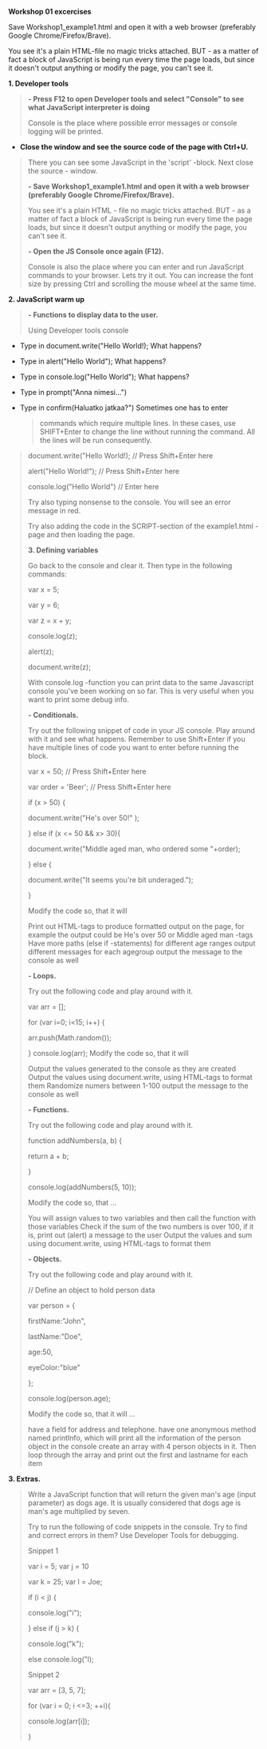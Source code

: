 **Workshop 01 excercises**

Save Workshop1_example1.html and open it with a web browser (preferably
Google Chrome/Firefox/Brave).

You see it's a plain HTML-file no magic tricks attached. BUT - as a
matter of fact a block of JavaScript is being run every time the page
loads, but since it doesn't output anything or modify the page, you
can't see it.

**1. Developer tools**

> **- Press F12 to open Developer tools and select "Console" to see what
> JavaScript interpreter is doing**
>
> Console is the place where possible error messages or console logging
> will be printed.

-   **Close the window and see the source code of the page with
    Ctrl+U.**

> There you can see some JavaScript in the \'script\' -block. Next close
> the source - window.
>
> **- Save Workshop1_example1.html and open it with a web browser
> (preferably Google Chrome/Firefox/Brave).**
>
> You see it's a plain HTML - file no magic tricks attached. BUT - as a
> matter of fact a block of JavaScript is being run every time the page
> loads, but since it doesn't output anything or modify the page, you
> can't see it.
>
> **- Open the JS Console once again (F12).**
>
> Console is also the place where you can enter and run JavaScript
> commands to your browser. Lets try it out. You can increase the font
> size by pressing Ctrl and scrolling the mouse wheel at the same time.

**2. JavaScript warm up**

> **- Functions to display data to the user.**
>
> Using Developer tools console

-   Type in document.write(\"Hello World!); What happens?

-   Type in alert("Hello World"); What happens?

-   Type in console.log("Hello World"); What happens?

-   Type in prompt(\"Anna nimesi\...\")

-   Type in confirm(Haluatko jatkaa?\") Sometimes one has to enter
    > commands which require multiple lines. In these cases, use
    > SHIFT+Enter to change the line without running the command. All
    > the lines will be run consequently.

> document.write(\"Hello World!); // Press Shift+Enter here
>
> alert(\"Hello World!\"); // Press Shift+Enter here
>
> console.log("Hello World") // Enter here
>
> Try also typing nonsense to the console. You will see an error message
> in red.
>
> Try also adding the code in the SCRIPT-section of the example1.html
> -page and then loading the page.
>
> **3. Defining variables**
>
> Go back to the console and clear it. Then type in the following
> commands:
>
> var x = 5;
>
> var y = 6;
>
> var z = x + y;
>
> console.log(z);
>
> alert(z);
>
> document.write(z);
>
> With console.log -function you can print data to the same Javascript
> console you've been working on so far. This is very useful when you
> want to print some debug info.
>
> **- Conditionals.**
>
> Try out the following snippet of code in your JS console. Play around
> with it and see what happens. Remember to use Shift+Enter if you have
> multiple lines of code you want to enter before running the block.
>
> var x = 50; // Press Shift+Enter here
>
> var order = \'Beer\'; // Press Shift+Enter here
>
> if (x \> 50) {
>
> document.write(\"He\'s over 50!\" );
>
> } else if (x \<= 50 && x\> 30){
>
> document.write(\"Middle aged man, who ordered some \"+order);
>
> } else {
>
> document.write(\"It seems you\'re bit underaged.\");
>
> }
>
> Modify the code so, that it will
>
> Print out HTML-tags to produce formatted output on the page, for
> example the output could be He's over 50 or Middle aged man -tags Have
> more paths (else if -statements) for different age ranges output
> different messages for each agegroup output the message to the console
> as well
>
> **- Loops.**
>
> Try out the following code and play around with it.
>
> var arr = \[\];
>
> for (var i=0; i\<15; i++) {
>
> arr.push(Math.random());
>
> } console.log(arr); Modify the code so, that it will
>
> Output the values generated to the console as they are created Output
> the values using document.write, using HTML-tags to format them
> Randomize numers between 1-100 output the message to the console as
> well
>
> **- Functions.**
>
> Try out the following code and play around with it.
>
> function addNumbers(a, b) {
>
> return a + b;
>
> }
>
> console.log(addNumbers(5, 10));
>
> Modify the code so, that \...
>
> You will assign values to two variables and then call the function
> with those variables Check if the sum of the two numbers is over 100,
> if it is, print out (alert) a message to the user Output the values
> and sum using document.write, using HTML-tags to format them
>
> **- Objects.**
>
> Try out the following code and play around with it.
>
> // Define an object to hold person data
>
> var person = {
>
> firstName:\"John\",
>
> lastName:\"Doe\",
>
> age:50,
>
> eyeColor:\"blue\"
>
> };
>
> console.log(person.age);
>
> Modify the code so, that it will \...
>
> have a field for address and telephone. have one anonymous method
> named printInfo, which will print all the information of the person
> object in the console create an array with 4 person objects in it.
> Then loop through the array and print out the first and lastname for
> each item

**3. Extras.**

> Write a JavaScript function that will return the given man's age
> (input parameter) as dogs age. It is usually considered that dogs age
> is man's age multiplied by seven.
>
> Try to run the following of code snippets in the console. Try to find
> and correct errors in them? Use Developer Tools for debugging.
>
> Snippet 1
>
> var i = 5; var j = 10
>
> var k = 25; var l = Joe;
>
> if (i \< j) {
>
> console.log(\"i\");
>
> } else if (j \> k) {
>
> console.log(\"k\");
>
> else console.log(\"l);
>
> Snippet 2
>
> var arr = \[3, 5, 7\];
>
> for (var i = 0; i \<=3; ++i){
>
> console.log(arr\[i\]);
>
> }
